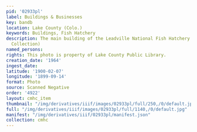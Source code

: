 ```yaml
---
pid: '02933pl'
label: Buildings & Businesses
key: bandb
location: Lake County (Colo.)
keywords: Buildings, Fish Hatchery
description: The main building of the Leadville National Fish Hatchery in 1964 (Wingenbach
  Collection)
named_persons: 
rights: This photo is property of Lake County Public Library.
creation_date: '1964'
ingest_date: 
latitude: '1900-02-07'
longitude: '1899-09-14'
format: Photo
source: Scanned Negative
order: '4922'
layout: cmhc_item
thumbnail: "/img/derivatives/iiif/images/02933pl/full/250,/0/default.jpg"
full: "/img/derivatives/iiif/images/02933pl/full/1140,/0/default.jpg"
manifest: "/img/derivatives/iiif/02933pl/manifest.json"
collection: cmhc
---
```

